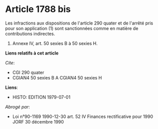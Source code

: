 # Article 1788 bis

Les infractions aux dispositions de l'article 290 quater et de l'arrêté pris pour son application (1) sont sanctionnées comme
en matière de contributions indirectes.

1)  Annexe IV, art. 50 sexies B à 50 sexies H.

**Liens relatifs à cet article**

_Cite_:

  - CGI 290 quater
  - CGIAN4 50 sexies B A CGIAN4 50 sexies H

**Liens**:

  - HISTO: EDITION 1979-07-01

_Abrogé par_:

  - Loi n°90-1169 1990-12-30 art. 52 IV Finances rectificative pour 1990 JORF 30 décembre 1990
